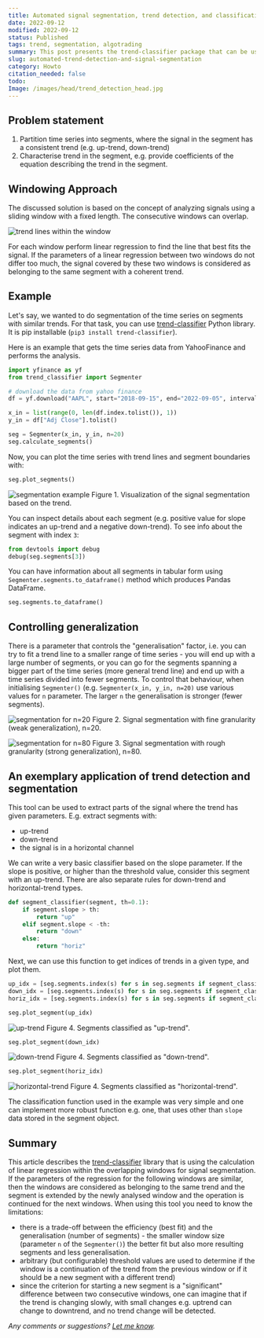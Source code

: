 ```yaml
---
title: Automated signal segmentation, trend detection, and classification
date: 2022-09-12
modified: 2022-09-12
status: Published
tags: trend, segmentation, algotrading
summary: This post presents the trend-classifier package that can be used for signal segmentation into parts where the trend is coherent.
slug: automated-trend-detection-and-signal-segmentation
category: Howto
citation_needed: false
todo:
Image: /images/head/trend_detection_head.jpg
---
```


## Problem statement
1. Partition time series into segments, where the signal in the segment has a consistent trend (e.g. up-trend, down-trend)
2. Characterise trend in the segment, e.g. provide coefficients of the equation describing the trend in the segment.

## Windowing Approach
The discussed solution is based on the concept of analyzing signals using a sliding window with a fixed length. The consecutive windows can overlap.

![trend lines within the window](../images/trend_segmentation/trend_in_windows.jpg)

For each window perform linear regression to find the line that best fits the signal. If the parameters of a linear regression between two windows do not differ too much, the signal covered by these two windows is considered as belonging to the same segment with a coherent trend.

## Example

Let's say, we wanted to do segmentation of the time series on segments with similar trends. For that task, you can use [trend-classifier](https://pypi.org/project/trend-classifier/) Python library. It is pip installable (`pip3 install trend-classifier`).

Here is an example that gets the time series data from YahooFinance and performs the analysis.

```python
import yfinance as yf
from trend_classifier import Segmenter

# download the data from yahoo finance
df = yf.download("AAPL", start="2018-09-15", end="2022-09-05", interval="1d", progress=False)

x_in = list(range(0, len(df.index.tolist()), 1))
y_in = df["Adj Close"].tolist()

seg = Segmenter(x_in, y_in, n=20)
seg.calculate_segments()
```

Now, you can plot the time series with trend lines and segment boundaries with:

```python
seg.plot_segments()
```

![segmentation example](../images/trend_segmentation/screenshoot_1.jpg)
Figure 1. Visualization of the signal segmentation based on the trend.

You can inspect details about each segment (e.g. positive value for slope indicates an up-trend and a negative down-trend). To see info about the segment with index `3`:

```python
from devtools import debug
debug(seg.segments[3])
```

You can have information about all segments in tabular form using `Segmenter.segments.to_dataframe()` method which produces Pandas DataFrame.

```python
seg.segments.to_dataframe()
```

## Controlling generalization
There is a parameter that controls the "generalisation" factor, i.e. you can try to fit a trend line to a smaller range of time series - you will end up with a large number of segments, or you can go for the segments spanning a bigger part of the time series (more general trend line) and end up with a time series divided into fewer segments. To control that behaviour, when initialising `Segmenter()` (e.g. `Segmenter(x_in, y_in, n=20)` use various values for `n` parameter. The larger `n` the generalisation is stronger (fewer segments).

![segmentation for n=20](../images/trend_segmentation/segments_n_20.jpg)
Figure 2. Signal segmentation with fine granularity (weak generalization), n=20.

![segmentation for n=80](../images/trend_segmentation/segments_n_80.jpg)
Figure 3. Signal segmentation with rough granularity (strong generalization), n=80.

## An exemplary application of trend detection and segmentation
This tool can be used to extract parts of the signal where the trend has given parameters. E.g. extract segments with:
- up-trend
- down-trend
- the signal is in a horizontal channel

We can write a very basic classifier based on the slope parameter. If the slope is positive, or higher than the threshold value, consider this segment with an up-trend. There are also separate rules for down-trend and horizontal-trend types.
```python
def segment_classifier(segment, th=0.1):
    if segment.slope > th:
        return "up"
    elif segment.slope < -th:
        return "down"
    else:
        return "horiz"
```

Next, we can use this function to get indices of trends in a given type, and plot them.
```python
up_idx = [seg.segments.index(s) for s in seg.segments if segment_classifier(s) == "up"]
down_idx = [seg.segments.index(s) for s in seg.segments if segment_classifier(s) == "down"]
horiz_idx = [seg.segments.index(s) for s in seg.segments if segment_classifier(s) == "horiz"]
```

```python
seg.plot_segment(up_idx)
```

![up-trend](../images/trend_segmentation/uptrend.jpg)
Figure 4. Segments classified as "up-trend".

```python
seg.plot_segment(down_idx)
```

![down-trend](../images/trend_segmentation/downtrend.jpg)
Figure 4. Segments classified as "down-trend".

```python
seg.plot_segment(horiz_idx)
```

![horizontal-trend](../images/trend_segmentation/horiz_trend.jpg)
Figure 4. Segments classified as "horizontal-trend".

The classification function used in the example was very simple and one can implement more robust function e.g. one, that uses other than `slope` data stored in the segment object.

## Summary
This article describes the [trend-classifier](https://pypi.org/project/trend-classifier/) library that is using the calculation of linear regression within the overlapping windows for signal segmentation. If the parameters of the regression for the following windows are similar, then the windows are considered as belonging to the same trend and the segment is extended by the newly analysed window and the operation is continued for the next windows. When using this tool you need to know the limitations:
- there is a trade-off between the efficiency (best fit) and the generalisation (number of segments) - the smaller window size (parameter `n` of the `Segmenter()`) the better fit but also more resulting segments and less generalisation.
- arbitrary (but configurable) threshold values are used to determine if the window is a continuation of the trend from the previous window or if it should be a new segment with a different trend)
- since the criterion for starting a new segment is a "significant" difference between two consecutive windows, one can imagine that if the trend is changing slowly, with small changes e.g. uptrend can change to downtrend, and no trend change will be detected.


*Any comments or suggestions? [Let me know](mailto:ksafjan@gmail.com?subject=Blog+post).*